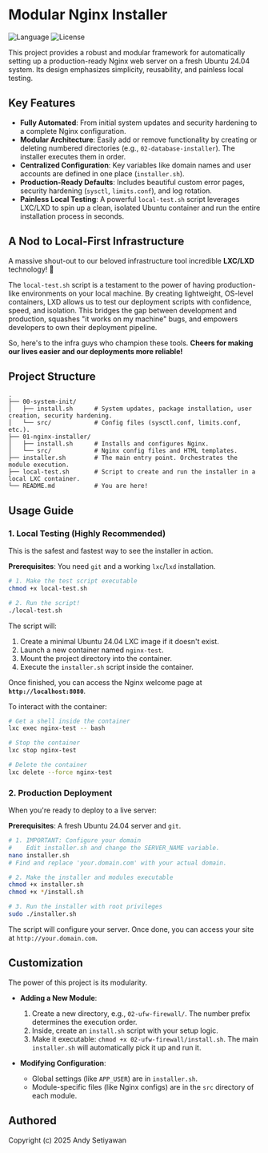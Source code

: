 # Modular Nginx Installer

![Language](https://img.shields.io/badge/language-Shell-blue.svg)
![License](https://img.shields.io/badge/license-MIT-green.svg)

This project provides a robust and modular framework for automatically setting up a production-ready Nginx web server on a fresh Ubuntu 24.04 system. Its design emphasizes simplicity, reusability, and painless local testing.

## Key Features

*   **Fully Automated**: From initial system updates and security hardening to a complete Nginx configuration.
*   **Modular Architecture**: Easily add or remove functionality by creating or deleting numbered directories (e.g., `02-database-installer`). The installer executes them in order.
*   **Centralized Configuration**: Key variables like domain names and user accounts are defined in one place (`installer.sh`).
*   **Production-Ready Defaults**: Includes beautiful custom error pages, security hardening (`sysctl`, `limits.conf`), and log rotation.
*   **Painless Local Testing**: A powerful `local-test.sh` script leverages LXC/LXD to spin up a clean, isolated Ubuntu container and run the entire installation process in seconds.

## A Nod to Local-First Infrastructure

A massive shout-out to our beloved infrastructure tool incredible **LXC/LXD** technology! 🚀

The `local-test.sh` script is a testament to the power of having production-like environments on your local machine. By creating lightweight, OS-level containers, LXD allows us to test our deployment scripts with confidence, speed, and isolation. This bridges the gap between development and production, squashes "it works on my machine" bugs, and empowers developers to own their deployment pipeline.

So, here's to the infra guys who champion these tools. **Cheers for making our lives easier and our deployments more reliable!**

## Project Structure

```
.
├── 00-system-init/
│   ├── install.sh      # System updates, package installation, user creation, security hardening.
│   └── src/            # Config files (sysctl.conf, limits.conf, etc.).
├── 01-nginx-installer/
│   ├── install.sh      # Installs and configures Nginx.
│   └── src/            # Nginx config files and HTML templates.
├── installer.sh        # The main entry point. Orchestrates the module execution.
├── local-test.sh       # Script to create and run the installer in a local LXC container.
└── README.md           # You are here!
```

## Usage Guide

### 1. Local Testing (Highly Recommended)

This is the safest and fastest way to see the installer in action.

**Prerequisites**: You need `git` and a working `lxc`/`lxd` installation.

```bash
# 1. Make the test script executable
chmod +x local-test.sh

# 2. Run the script!
./local-test.sh
```

The script will:
1.  Create a minimal Ubuntu 24.04 LXC image if it doesn't exist.
2.  Launch a new container named `nginx-test`.
3.  Mount the project directory into the container.
4.  Execute the `installer.sh` script inside the container.

Once finished, you can access the Nginx welcome page at **`http://localhost:8080`**.

To interact with the container:
```bash
# Get a shell inside the container
lxc exec nginx-test -- bash

# Stop the container
lxc stop nginx-test

# Delete the container
lxc delete --force nginx-test
```

### 2. Production Deployment

When you're ready to deploy to a live server:

**Prerequisites**: A fresh Ubuntu 24.04 server and `git`.

```bash
# 1. IMPORTANT: Configure your domain
#    Edit installer.sh and change the SERVER_NAME variable.
nano installer.sh
# Find and replace 'your.domain.com' with your actual domain.

# 2. Make the installer and modules executable
chmod +x installer.sh
chmod +x */install.sh

# 3. Run the installer with root privileges
sudo ./installer.sh
```

The script will configure your server. Once done, you can access your site at `http://your.domain.com`.

## Customization

The power of this project is its modularity.

*   **Adding a New Module**:
    1.  Create a new directory, e.g., `02-ufw-firewall/`. The number prefix determines the execution order.
    2.  Inside, create an `install.sh` script with your setup logic.
    3.  Make it executable: `chmod +x 02-ufw-firewall/install.sh`.
    The main `installer.sh` will automatically pick it up and run it.

*   **Modifying Configuration**:
    *   Global settings (like `APP_USER`) are in `installer.sh`.
    *   Module-specific files (like Nginx configs) are in the `src` directory of each module.

## Authored

Copyright (c) 2025 Andy Setiyawan
